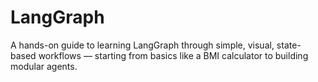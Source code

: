 # LangGraph
A hands-on guide to learning LangGraph through simple, visual, state-based workflows — starting from basics like a BMI calculator to building modular agents.
